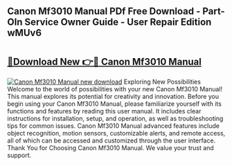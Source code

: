 ## Canon Mf3010 Manual PDf Free Download - Part-OIn Service Owner Guide - User Repair Edition wMUv6

# <h2><a href="http://bc34690.oget.top/?id=Canon+Mf3010+Manual">🔗Download New 👉🔴 Canon Mf3010 Manual</a></h2>

[![Canon Mf3010 Manual new download](https://i.imgur.com/5g1atiW.png)](http://bc34690.oget.top/?id=Canon+Mf3010+Manual)
Exploring New Possibilities Welcome to the world of possibilities with your new Canon Mf3010 Manual! This manual explores its potential for creativity and innovation. Before you begin using your Canon Mf3010 Manual, please familiarize yourself with its functions and features by reading this user manual. It includes clear instructions for installation, setup, and operation, as well as troubleshooting tips for common issues. Canon Mf3010 Manual advanced features include object recognition, motion sensors, customizable alerts, and remote access, all of which can be accessed and customized through the user interface. Thank You for Choosing Canon Mf3010 Manual. We value your trust and support.
